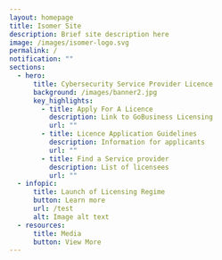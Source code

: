 ```yaml
---
layout: homepage
title: Isomer Site
description: Brief site description here
image: /images/isomer-logo.svg
permalink: /
notification: ""
sections:
  - hero:
      title: Cybersecurity Service Provider Licence
      background: /images/banner2.jpg
      key_highlights:
        - title: Apply For A Licence
          description: Link to GoBusiness Licensing
          url: ""
        - title: Licence Application Guidelines
          description: Information for applicants
          url: ""
        - title: Find a Service provider
          description: List of licensees
          url: ""
  - infopic:
      title: Launch of Licensing Regime
      button: Learn more
      url: /test
      alt: Image alt text
  - resources:
      title: Media
      button: View More
---
```

